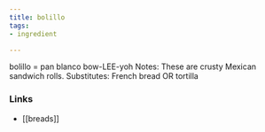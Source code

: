 ```yaml
---
title: bolillo
tags:
- ingredient

---
```

bolillo = pan blanco bow-LEE-yoh Notes: These are crusty Mexican sandwich rolls. Substitutes: French bread OR tortilla

### Links

* [[breads]]
